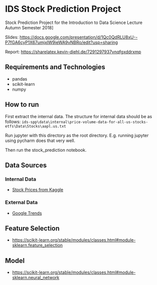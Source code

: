 # IDS Stock Prediction Project

Stock Prediction Project for the Introduction to Data Science Lecture Autumn Semester 2018]

Slides:
https://docs.google.com/presentation/d/1Qc0QdRLU8xU--P7fGA6cyP1X67umjxIW9ieWA9vNBRo/edit?usp=sharing

Report:
https://sharelatex.kevin-diehl.de/7291297937vnqfgxddrxmp

## Requirements and Technologies
- pandas
- scikit-learn
- numpy

## How to run
First extract the internal data.
The structure for internal data should be as follows:
`ids-spp\data\internal\price-volume-data-for-all-us-stocks-etfs\Data\Stocks\aapl.us.txt`

Run jupyter with this directory as the root directory.
E.g. running jupyter using pycharm does that very well.

Then run the stock_prediction notebook.

## Data Sources

### Internal Data
- [Stock Prices from Kaggle](https://www.kaggle.com/borismarjanovic/price-volume-data-for-all-us-stocks-etfs)

### External Data
- [Google Trends](http://googletrends.github.io/data/)

## Feature Selection
- https://scikit-learn.org/stable/modules/classes.html#module-sklearn.feature_selection

## Model
- https://scikit-learn.org/stable/modules/classes.html#module-sklearn.neural_network
